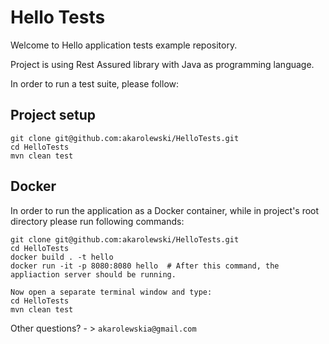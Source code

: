 # Hello Tests

Welcome to Hello application tests example repository.

Project is using Rest Assured library with Java as programming language.

In order to run a test suite, please follow:

## Project setup

```
git clone git@github.com:akarolewski/HelloTests.git
cd HelloTests
mvn clean test
```

## Docker

In order to run the application as a Docker container, while in project's root directory please run following commands:

```
git clone git@github.com:akarolewski/HelloTests.git
cd HelloTests
docker build . -t hello
docker run -it -p 8080:8080 hello  # After this command, the appliaction server should be running.

Now open a separate terminal window and type:
cd HelloTests
mvn clean test
```

Other questions? - > `akarolewskia@gmail.com`
